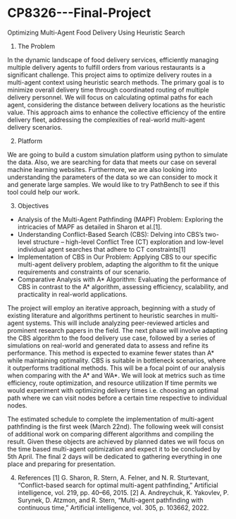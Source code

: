 # CP8326---Final-Project
Optimizing Multi-Agent Food Delivery Using Heuristic Search


1. The Problem

In the dynamic landscape of food delivery services, efficiently managing multiple delivery agents to fulfill orders from various restaurants is a significant challenge. This project aims to optimize delivery routes in a multi-agent context using heuristic search methods. The primary goal is to minimize overall delivery time through coordinated routing of multiple delivery personnel. We will focus on calculating optimal paths for each agent, considering the distance between delivery locations as the heuristic value. This approach aims to enhance the collective efficiency of the entire delivery fleet, addressing the complexities of real-world multi-agent delivery scenarios.


2. Platform

We are going to build a custom simulation platform using python to simulate the data. Also, we are searching for data that meets our case on several machine learning websites. Furthermore, we are also looking into understanding the parameters of the data so we can consider to mock it and generate large samples. We would like to try PathBench to see if this tool could help our work. 


3. Objectives

 - Analysis of the Multi-Agent Pathfinding (MAPF) Problem: Exploring the intricacies of MAPF as detailed in Sharon et al.​​[1].
 - Understanding Conflict-Based Search (CBS): Delving into CBS’s two-level structure – high-level Conflict Tree (CT) exploration and low-level individual agent searches that adhere to CT constraints​[1]
 - Implementation of CBS in Our Problem: Applying CBS to our specific multi-agent delivery problem, adapting the algorithm to fit the unique requirements and constraints of our scenario.
 - Comparative Analysis with A* Algorithm: Evaluating the performance of CBS in contrast to the A* algorithm, assessing efficiency, scalability, and practicality in real-world applications.

The project will employ an iterative approach, beginning with a study of existing literature and algorithms pertinent to heuristic searches in multi-agent systems. This will include analyzing peer-reviewed articles and prominent research papers in the field. The next phase will involve adapting the CBS algorithm to the food delivery use case, followed by a series of simulations on real-world and generated data to assess and refine its performance. This method is expected to examine fewer states than A* while maintaining optimality​​. CBS is suitable in bottleneck scenarios, where it outperforms traditional methods. This will be a focal point of our analysis​ when comparing with the A* and WA*. We will look at metrics such as time efficiency, route optimization, and resource utilization If time permits we would experiment with optimizing delivery times i.e. choosing an optimal path where we can visit nodes before a certain time respective to individual nodes. 

The estimated schedule to complete the implementation of multi-agent pathfinding is the first week (March 22nd). The following week will consist of additional work on comparing different algorithms and compiling the result. Given these objects are achieved by planned dates we will focus on the time based multi-agent optimization and expect it to be concluded by 5th April. The final 2 days will be dedicated to gathering everything in one place and preparing for presentation.

 
4. References
[1] G. Sharon, R. Stern, A. Felner, and N. R. Sturtevant, “Conflict-based search for optimal multi-agent pathfinding,” Artificial intelligence, vol. 219, pp. 40–66, 2015.
[2] A. Andreychuk, K. Yakovlev, P. Surynek, D. Atzmon, and R. Stern, “Multi-agent pathfinding with continuous time,” Artificial intelligence, vol. 305, p. 103662, 2022.
